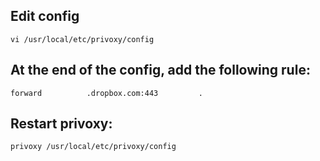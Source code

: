 ## Edit config

	vi /usr/local/etc/privoxy/config

## At the end of the config, add the following rule:

	forward          .dropbox.com:443         .

## Restart privoxy:

	privoxy /usr/local/etc/privoxy/config